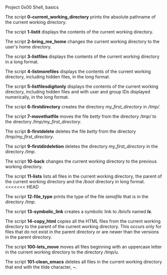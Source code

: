 Project 0x00 Shell, basics

The script **0-current_working_directory** prints the absolute pathname of the current working directory.

The script **1-listit** displays the contents of the current working directory.

The script **2-bring_me_home** changes the current working directory to the user's home directory.

The script **3-listfiles** displays the contents of the current working directory in a long format.

The script **4-listmorefiles** displays the contents of the current working directory, including hidden files, in the long format.

The script **5-listfilesdigitonly** displays the contents of the current working directory, including hidden files and with user and group IDs displayed numerically, in the long format.

The script **6-firstdirectory** creates the directory *my_first_directory* in */tmp/*.

The script **7-movethatfile** moves the file *betty* from the directory */tmp/* to the directory */tmp/my_first_directory*.

The script **8-firstdelete** deletes the file *betty* from the directory */tmp/my_first_directory*.

The script **9-firstdirdeletion** deletes the directory *my_first_directory* in the directory */tmp*.

The script **10-back** changes the current working directory to the previous working directory.

The script **11-lists** lists all files in the current working directory, the parent of the current working directory and the */boot* directory in long format.
<<<<<<< HEAD

The script **12-file_type** prints the type of the file *iamafile* that is in the directory */tmp*.

The script **13-symbolic_link** creates a symbolic link to */bin/ls* named *__ls__*.

The script **14-copy_html** copies all the HTML files from the current working directory to the parent of the current working directory. This occurs only for files that do not exist in the parent directory or are newer than the versions in the parent directory.

The script **100-lets_move** moves all files beginning with an uppercase letter in the current working directory to the directory */tmp/u*.

The script **101-clean_emacs** deletes all files in the current working directory that end with the tilde character, *~*.
